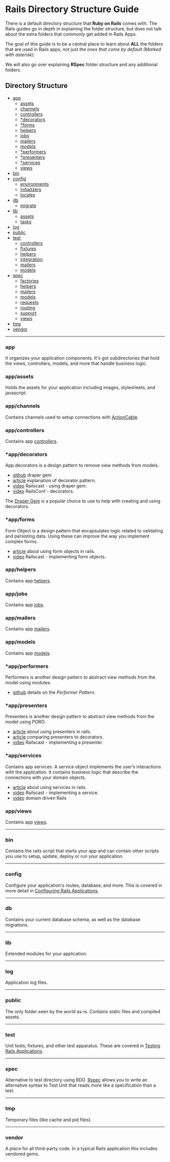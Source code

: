 # Rails Directory Structure Guide

There is a default directory structure that __Ruby on Rails__ comes with. The Rails guides go in depth in explaining the folder structure, but does not talk about the extra folders that commonly get added in Rails Apps.

The goal of this guide is to be a central place to learn about __ALL__ the folders that are used in Rails apps, _not just the ones that come by default (Marked with asterisk)_. 

We will also go over explaining __RSpec__ folder structure and any additional folders.

## Directory Structure

- [app](#app)
	- [assets](#app_assets)
	- [channels](#app_channels)
	- [controllers](#app_controllers)
	- [*decorators](#app_decorators)
	- [*forms](#app_forms)
	- [helpers](#app_helpers)
	- [jobs](#app_jobs)
	- [mailers](#app_mailers)
	- [models](#app_models)
	- [*performers](#app_performers)
	- [*presenters](#app_presenters)
	- [*services](#app_services)
	- [views](#app_views)
- [bin](#bin)
- [config](#config)
	- [environments](#config_environments)
	- [initializers](#config_initializers)
	- [locales](#config_locales)
- [db](#db)
	- [migrate](#db_migrate)
- [lib](#lib)
	- [assets](#lib_assets)
	- [tasks](#lib_tasks)
- [log](#log)
- [public](#public)
- [test](#test)
	- [controllers](#test_controllers)
	- [fixtures](#test_fixtures)
	- [helpers](#test_helpers)
	- [integration](#test_integration)
	- [mailers](#test_mailers)
	- [models](#test_models)
- [spec](#spec)
	- [factories](#spec_factories)
	- [helpers](#spec_helpers)
	- [mailers](#spec_mailers)
	- [models](#spec_models)
	- [requests](#spec_requests)
	- [routing](#spec_routing)
	- [support](#spec_support)
	- [views](#spec_views)
- [tmp](#tmp)
- [vendor](#vendor)

---

### <a name="app"></a> app

It organizes your application components. It's got subdirectories that hold the views, controllers, models, and more that handle business logic.

### <a name="app_assets"></a> app/assets

Holds the assets for your application including images, stylesheets, and javascript.

### <a name="app_channels"></a> app/channels

Contains channels used to setup connections with [ActionCable](http://guides.rubyonrails.org/action_cable_overview.html#channels).

### <a name="app_controllers"></a> app/controllers

Contains app [controllers](http://guides.rubyonrails.org/action_controller_overview.html).

### <a name="app_decorators"></a> *app/decorators

App decorators is a design pattern to remove view methods from models. 

- [github](https://github.com/drapergem/draper) draper gem
- [article](https://medium.com/@dljerome/design-patterns-in-ruby-decorator-b7f2da4153b0) explanation of decorator pattern.
- [video](http://railscasts.com/episodes/286-draper) Railscast - using draper gem.
- [video](https://www.youtube.com/watch?v=bHpVdOzrvkE) RailsConf - decorators.

The [Draper Gem](https://github.com/drapergem/draper) is a popular choice to use to help with creating and using decorators.

### <a name="app_forms"></a> *app/forms

Form Object is a design pattern that encapsulates logic related to validating and persisting data. Using these can improve the way you implement complex forms.

- [article](https://www.sitepoint.com/7-design-patterns-to-refactor-mvc-components-in-rails/) about using form objects in rails.
- [video](http://railscasts.com/episodes/416-form-objects) Railscast - implementing form objects.


### <a name="app_helpers"></a> app/helpers

Contains app [helpers](http://guides.rubyonrails.org/action_view_overview.html#overview-of-helpers-provided-by-action-view).

### <a name="app_jobs"></a> app/jobs

Contains app [jobs](http://guides.rubyonrails.org/v4.2/active_job_basics.html).

### <a name="app_mailers"></a> app/mailers

Contains app [mailers](http://guides.rubyonrails.org/action_mailer_basics.html).

### <a name="app_models"></a> app/models

Contains app [models](http://guides.rubyonrails.org/active_record_basics.html).

### <a name="app_performers"></a> *app/performers

Performers is another design pattern to abstract view methods from the model using modules. 

- [github](https://github.com/jwipeout/performer-pattern) details on the _Performer Pattern_.

### <a name="app_presenters"></a> *app/presenters

Presenters is another design pattern to abstract view methods from the model using PORO. 

- [article](http://nithinbekal.com/posts/rails-presenters/) about using presenters in rails.
- [article](https://gist.github.com/somebox/5a7ebf56e3236372eec4) comparing presenters to decorators.
- [video](http://railscasts.com/episodes/287-presenters-from-scratch) Railscast - implementing a presenter.

### <a name="app_services"></a> *app/services

Contains app services. A service object implements the user’s interactions with the application. It contains business logic that describe the connections with your domain objects.

- [article](https://www.netguru.co/blog/service-objects-in-rails-will-help) about using services in rails.
- [video](http://railscasts.com/episodes/398-service-objects) Railscast - implementing a service.
- [video](https://vimeo.com/106759024) domain driven Rails

### <a name="app_views"></a> app/views

Contains app [views](http://guides.rubyonrails.org/layouts_and_rendering.html).

---

### <a name="bin"></a> bin

Contains the rails script that starts your app and can contain other scripts you use to setup, update, deploy or run your application.

---

### <a name="config"></a> config

Configure your application's routes, database, and more. This is covered in more detail in [Configuring Rails Applications](http://guides.rubyonrails.org/configuring.html).

---

### <a name="db"></a> db

Contains your current database schema, as well as the database migrations.

---

### <a name="lib"></a> lib

Extended modules for your application.

---

### <a name="log"></a> log

Application log files.

---

### <a name="public"></a> public

The only folder seen by the world as-is. Contains static files and compiled assets.

---

### <a name="test"></a> test

Unit tests, fixtures, and other test apparatus. These are covered in [Testing Rails Applications](http://guides.rubyonrails.org/testing.html).

---

### <a name="spec"></a> spec

Alternative to test directory using BDD. [Rspec](http://guides.rubyonrails.org/testing.html) allows you to write an alternative syntax to Test Unit that reads more like a specification than a test.

---

### <a name="tmp"></a> tmp

Temporary files (like cache and pid files).

---

### <a name="vendor"></a> vendor

A place for all third-party code. In a typical Rails application this includes vendored gems.


